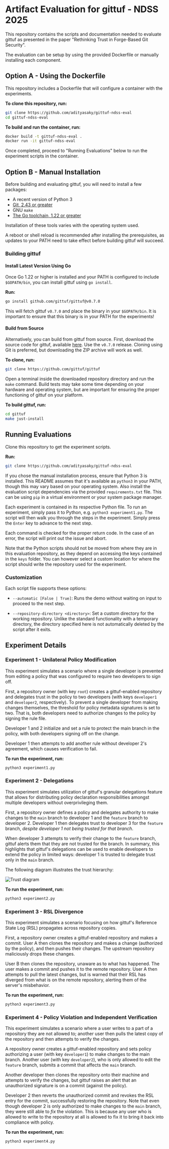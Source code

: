 # Artifact Evaluation for gittuf - NDSS 2025

This repository contains the scripts and documentation needed to evaluate gittuf
as presented in the paper "Rethinking Trust in Forge-Based Git Security".

The evaluation can be setup by using the provided Dockerfile or manually
installing each component.

## Option A - Using the Dockerfile

This repository includes a Dockerfile that will configure a container with the
experiments.

**To clone this repository, run:**

```sh
git clone https://github.com/adityasaky/gittuf-ndss-eval
cd gittuf-ndss-eval
```

**To build and run the container, run:**

```sh
docker build -t gittuf-ndss-eval .
docker run -it gittuf-ndss-eval
```

Once completed, proceed to "Running Evaluations" below to run the experiment
scripts in the container.

## Option B - Manual Installation

Before building and evaluating gittuf, you will need to install a few packages:

- A recent version of Python 3
- [Git, 2.43 or greater](https://git-scm.com/downloads)
- GNU `make`
- [The Go toolchain, 1.22 or greater](https://go.dev/doc/install)

Installation of these tools varies with the operating system used.

A reboot or shell reload is recommended after installing the prerequisites, as
updates to your PATH need to take effect before building gittuf will succeed.

### Building gittuf

#### Install Latest Version Using Go

Once Go 1.22 or higher is installed and your PATH is configured to include
`$GOPATH/bin`, you can install gittuf using `go install`.

**Run:**

```sh
go install github.com/gittuf/gittuf@v0.7.0
```

This will fetch gittuf `v0.7.0` and place the binary in your `$GOPATH/bin`. It
is important to ensure that this binary is in your PATH for the experiments!

#### Build from Source

Alternatively, you can build from gittuf from source. First, download the source
code for gittuf, available [here](https://github.com/gittuf/gittuf). Use the
`v0.7.0` release. Cloning using Git is preferred, but downloading the ZIP
archive will work as well.

**To clone, run:**

```sh
git clone https://github.com/gittuf/gittuf
```

Open a terminal inside the downloaded repository directory and run the `make`
command. Build tests may take some time depending on your hardware and operating
system, but are important for ensuring the proper functioning of gittuf on your
platform.

**To build gittuf, run:**

```sh
cd gittuf
make just-install
```

## Running Evaluations

Clone this repository to get the experiment scripts.

**Run:**

```sh
git clone https://github.com/adityasaky/gittuf-ndss-eval
```

If you chose the manual installation process, ensure that Python 3 is installed.
This README assumes that it's available as `python3` in your PATH, though this
may vary based on your operating system. Also install the evaluation script
dependencies via the provided `requirements.txt` file. This can be using `pip`
in a virtual environment or your system package manager.

Each experiment is contained in its respective Python file. To run an
experiment, simply pass it to Python, e.g. `python3 experiment1.py`. The script
will then walk you through the steps in the experiment. Simply press the `Enter`
key to advance to the next step.

Each command is checked for the proper return code. In the case of an error, the
script will print out the issue and abort.

Note that the Python scripts should not be moved from where they are in this
evaluation repository, as they depend on accessing the keys contained in the
`keys` folder. You can however select a custom location for where the script
should write the repository used for the experiment.

### Customization

Each script file supports these options:

- `--automatic [False | True]`: Runs the demo without waiting on input to
  proceed to the next
  step.

- `--repository-directory <directory>`: Set a custom directory for the working
  repository. Unlike the standard functionality with a temporary directory, the
  directory specified here is not automatically deleted by the script after it
  exits.

## Experiment Details

### Experiment 1 - Unilateral Policy Modification

This experiment simulates a scenario where a single developer is prevented from
editing a policy that was configured to require two developers to sign off.

First, a repository owner (with key `root`) creates a gittuf-enabled repository
and delegates trust in the policy to two developers (with keys `developer1` and
`developer2`, respectively). To prevent a single developer from making changes
themselves, the threshold for policy metadata signatures is set to two. That is,
both developers need to authorize changes to the policy by signing the rule
file.

Developer 1 and 2 initialize and set a rule to protect the main branch in the
policy, with both developers signing off on the change.

Developer 1 then attempts to add another rule without developer 2's agreement,
which causes verification to fail.

**To run the experiment, run:**

```sh
python3 experiment1.py
```

### Experiment 2 - Delegations

This experiment simulates utilization of gittuf's granular delegations feature
that allows for distributing policy declaration responsibilities amongst
multiple developers without overprivileging them.

First, a repository owner defines a policy and delegates authority to make
changes to the `main` branch to developer 1 and the `feature` branch to
developer 2. Developer 1 then delegates trust to developer 3 for the `feature`
branch, _despite developer 1 not being trusted for that branch_.

When developer 3 attempts to verify their change to the `feature` branch, gittuf
alerts them that they are not trusted for the branch. In summary, this
highlights that gittuf's delegations can be used to enable developers to extend
the policy in limited ways: developer 1 is trusted to delegate trust only in the
`main` branch.

The following diagram illustrates the trust hierarchy:

![Trust diagram](images/ex2-delegations.png)

**To run the experiment, run:**

```sh
python3 experiment2.py
```

### Experiment 3 - RSL Divergence

This experiment simulates a scenario focusing on how gittuf's Reference State
Log (RSL) propagates across repository copies.

First, a repository owner creates a gittuf-enabled repository and makes a
commit. User A then clones the repository and makes a change (authorized by the
policy), and then pushes their changes. The upstream repository maliciously
drops these changes.

User B then clones the repository, unaware as to what has happened. The user
makes a commit and pushes it to the remote repository. User A then attempts to
pull the latest changes, but is warned that their RSL has diverged from what
is on the remote repository, alerting them of the server's misbehavior.

**To run the experiment, run:**

```sh
python3 experiment3.py
```

### Experiment 4 - Policy Violation and Independent Verification

This experiment simulates a scenario where a user writes to a part of a
repository they are not allowed to; another user then pulls the latest copy of
the repository and then attempts to verify the changes.

A repository owner creates a gittuf-enabled repository and sets policy
authorizing a user (with key `developer1`) to make changes to the main branch.
Another user (with key `developer2`), who is only allowed to edit the `feature`
branch, submits a commit that affects the `main` branch.

Another developer then clones the repository onto their machine and attempts to
verify the changes, but gittuf raises an alert that an unauthorized signature is
on a commit (against the policy).

Developer 2 then reverts the unauthorized commit and revokes the RSL entry for
the commit, successfully restoring the repository. Note that even though
developer 2 is only authorized to make changes to the `main` branch, they were
still able to _fix_ the violation. This is because any user who is allowed to
write to the repository at all is allowed to fix it to bring it back into
compliance with policy. 

**To run the experiment, run:**

```sh
python3 experiment4.py
```
